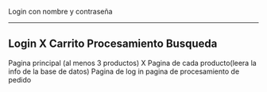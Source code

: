 Login con nombre y contraseña

------------------------------
Login X
Carrito
Procesamiento
Busqueda 
-------------------------------
Pagina principal  (al menos 3 productos) X
Pagina de cada producto(leera la info de la base de datos)
Pagina de log in
pagina de procesamiento de pedido